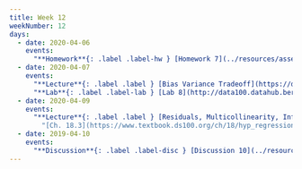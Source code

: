 ```yaml
---
title: Week 12
weekNumber: 12
days:
  - date: 2020-04-06
    events:
      "**Homework**{: .label .label-hw } [Homework 7](../resources/assets/homework/hw7.pdf) (due Apr. 13)":
  - date: 2020-04-07
    events:
      "**Lecture**{: .label .label } [Bias Variance Tradeoff](https://drive.google.com/a/berkeley.edu/file/d/1sdWDg7t2mzYMWinH8G9370DZXJmQNgJg/view?usp=sharing) ([Derivation](../resources/assets/lectures/lec21/Derivation.html)) ([video](https://www.youtube.com/playlist?list=PLQCcNQgUcDfpw29nciQKDflawuILgaERS))":
      "**Lab**{: .label .label-lab } [Lab 8](http://data100.datahub.berkeley.edu/hub/user-redirect/git-sync?repo=https://github.com/DS-100/sp20&subPath=lab/lab08/) (due Apr. 13)":
  - date: 2020-04-09
    events:
      "**Lecture**{: .label .label } [Residuals, Multicollinearity, Inference](https://drive.google.com/open?id=1Zn4dMVH-Im1_nl4IgLOwdw6pG7BJGLuo) ([demo](../resources/assets/lectures/lec22/Lec22_Demo.html))":
        "[Ch. 18.3](https://www.textbook.ds100.org/ch/18/hyp_regression.html)"
  - date: 2019-04-10
    events:
      "**Discussion**{: .label .label-disc } [Discussion 10](../resources/assets/discussions/disc10.pdf) ([video](https://www.youtube.com/playlist?list=PLQCcNQgUcDfq7IhrDyiHvoIEVL7Nty6gj))":
---
```

